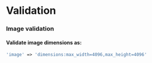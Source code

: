 # Validation

### Image validation

#### Validate image dimensions as:

```php
'image' => 'dimensions:max_width=4096,max_height=4096'
```

